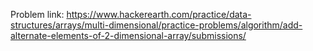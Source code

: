 Problem link: https://www.hackerearth.com/practice/data-structures/arrays/multi-dimensional/practice-problems/algorithm/add-alternate-elements-of-2-dimensional-array/submissions/